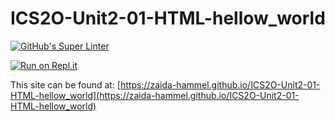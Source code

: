 # ICS2O-Unit2-01-HTML-hellow_world
[![GitHub's Super Linter](https://github.com/zaida-hammel/ICS2O-Unit2-01-HTML-hellow_world/workflows/GitHub's%20Super%20Linter/badge.svg)](https://github.com/zaida-hammel/ICS2O-Unit2-01-HTML-hellow_world/actions)



[![Run on Repl.it](https://repl.it/badge/github/zaida-hammel/ICS2O-Unit2-01-HTML-hellow_world)](https://repl.it/github/zaida-hammel/ICS2O-Unit2-01-HTML-hellow_world)

This site can be found at: [https://zaida-hammel.github.io/ICS2O-Unit2-01-HTML-hellow_world](https://zaida-hammel.github.io/ICS2O-Unit2-01-HTML-hellow_world)
